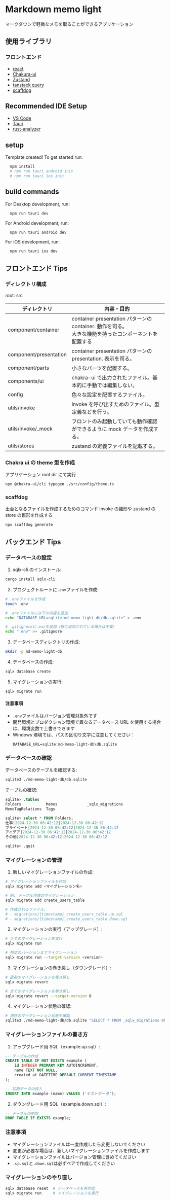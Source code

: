# Markdown memo light

マークダウンで軽微なメモを取ることができるアプリケーション

## 使用ライブラリ

### フロントエンド

- [react](https://ja.react.dev/)
- [Chakura-ui](https://www.chakra-ui.com/)
- [Zustand](https://zustand.docs.pmnd.rs/getting-started/introduction)
- [tanstack query](https://tanstack.com/query/latest)
- [scaffdog](https://scaff.dog/)

## Recommended IDE Setup

- [VS Code](https://code.visualstudio.com/)
- [Tauri](https://marketplace.visualstudio.com/items?itemName=tauri-apps.tauri-vscode)
- [rust-analyzer](https://marketplace.visualstudio.com/items?itemName=rust-lang.rust-analyzer)

## setup

Template created! To get started run:

```bash
  npm install
  # npm run tauri android init
  # npm run tauri ios init
```

## build commands

For Desktop development, run:

```bash
  npm run tauri dev
```

For Android development, run:

```bash
  npm run tauri android dev
```

For iOS development, run:

```bash
  npm run tauri ios dev
```

## フロントエンド Tips

### ディレクトリ構成

root: src

| ディレクトリ           | 内容・目的                                                                                               |
| ---------------------- | -------------------------------------------------------------------------------------------------------- |
| component/container    | container presentation パターンの container. 動作を司る。<br/>大きな機能を持ったコンポーネントを配置する |
| component/presentation | container presentation パターンの presentation. 表示を司る。                                             |
| component/parts        | 小さなパーツを配置する。                                                                                 |
| components/ui          | chakra-ui で出力されたファイル。基本的に手動では編集しない。                                             |
| config                 | 色々な設定を配置するファイル。                                                                           |
| utils/invoke           | invoke を呼び出すためのファイル。型定義などを行う。                                                      |
| utils/invoke/\_mock    | フロントのみ起動していても動作確認ができるように mock データを作成する。                                 |
| utils/stores           | zustand の定義ファイルを記載する。                                                                       |

### Chakra ui の theme 型を作成

アプリケーション root dir にて実行

```bash
npx @chakra-ui/cli typegen ./src/config/theme.ts
```

### scaffdog

土台となるファイルを作成するためのコマンド
invoke の雛形や zustand の store の雛形を作成する

```bash
npx scaffdog generate
```

## バックエンド Tips

### データベースの設定

1. sqlx-cli のインストール:

```bash
cargo install sqlx-cli
```

2. プロジェクトルートに`.env`ファイルを作成:

```bash
# .envファイルを作成
touch .env

# .envファイルに以下の内容を追加
echo "DATABASE_URL=sqlite:md-memo-light-db/db.sqlite" > .env

# .gitignoreに.envを追加（既に追加されている場合は不要）
echo ".env" >> .gitignore
```

3. データベースディレクトリの作成:

```bash
mkdir -p md-memo-light-db
```

4. データベースの作成:

```bash
sqlx database create
```

5. マイグレーションの実行:

```bash
sqlx migrate run
```

#### 注意事項

- `.env`ファイルはバージョン管理対象外です
- 開発環境とプロダクション環境で異なるデータベース URL を使用する場合は、環境変数で上書きできます
- Windows 環境では、パスの区切り文字に注意してください：
  ```env
  DATABASE_URL=sqlite:md-memo-light-db\db.sqlite
  ```

### データベースの確認

データベースのテーブルを確認する:

```bash
sqlite3 ./md-memo-light-db/db.sqlite
```

テーブルの確認:

```sql
sqlite> .tables
Folders           Memos             _sqlx_migrations
MemoTagRelations  Tags

sqlite> select * FROM Folders;
仕事|2024-12-30 06:42:12|2024-12-30 06:42:12
プライベート|2024-12-30 06:42:12|2024-12-30 06:42:12
アイデア|2024-12-30 06:42:12|2024-12-30 06:42:12
その他|2024-12-30 06:42:12|2024-12-30 06:42:12

sqlite> .quit
```

### マイグレーションの管理

1. 新しいマイグレーションファイルの作成:

```bash
# マイグレーションファイルを作成
sqlx migrate add <マイグレーション名>

# 例: テーブル作成のマイグレーション
sqlx migrate add create_users_table

# 作成されるファイル:
# - migrations/{timestamp}_create_users_table.up.sql
# - migrations/{timestamp}_create_users_table.down.sql
```

2. マイグレーションの実行（アップグレード）:

```bash
# 全てのマイグレーションを実行
sqlx migrate run

# 特定のバージョンまでマイグレーション
sqlx migrate run --target-version <version>
```

3. マイグレーションの巻き戻し（ダウングレード）:

```bash
# 直前のマイグレーションを巻き戻し
sqlx migrate revert

# 全てのマイグレーションを巻き戻し
sqlx migrate revert --target-version 0
```

4. マイグレーション状態の確認:

```bash
# 現在のマイグレーション状態を確認
sqlite3 ./md-memo-light-db/db.sqlite "SELECT * FROM _sqlx_migrations ORDER BY version;"
```

### マイグレーションファイルの書き方

1. アップグレード用 SQL（example.up.sql）:

```sql
-- テーブルの作成
CREATE TABLE IF NOT EXISTS example (
    id INTEGER PRIMARY KEY AUTOINCREMENT,
    name TEXT NOT NULL,
    created_at DATETIME DEFAULT CURRENT_TIMESTAMP
);

-- 初期データの投入
INSERT INTO example (name) VALUES ('テストデータ');
```

2. ダウングレード用 SQL（example.down.sql）:

```sql
-- テーブルの削除
DROP TABLE IF EXISTS example;
```

### 注意事項

- マイグレーションファイルは一度作成したら変更しないでください
- 変更が必要な場合は、新しいマイグレーションファイルを作成します
- マイグレーションファイルはバージョン管理に含めてください
- `.up.sql`と`.down.sql`は必ずペアで作成してください

### マイグレーションのやり直し

```sh
sqlx database reset  # データベースを再作成
sqlx migrate run     # マイグレーションを実行
```
